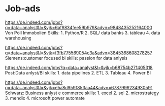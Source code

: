 # Job-ads
https://de.indeed.com/jobs?q=data+analyst&l=&vjk=6af9834fee59b979&advn=9848435252164000
Von Poll Immobolien
Skills: 
    1. Python/R
    2. SQL/ data banks
    3. tableau
    4. data warehousing


https://de.indeed.com/jobs?q=data+analyst&l=&vjk=f3fb775569054e3a&advn=3845368608278257
Siemens:customer focused bi
skills:
    passion for data anlysis


https://de.indeed.com/jobs?q=data+analyst&l=&vjk=b68754b271405318
Post:Data anlyst/BI
skills:
    1. data pipelines
    2. ETL
    3. Tableau
    4. Power BI

https://de.indeed.com/jobs?q=data+analyst&l=&vjk=e5a8d959f853aa44&advn=6787999234930591
Schwarz: Business anlyst e commerce
skills:
    1. excel
    2. sql
    2. microstrategy
    3. mendix
    4. microsoft power automate
